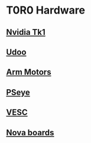 # T0R0 Hardware

## [Nvidia Tk1](tk1.md)

## [Udoo](udoo.md)

## [Arm Motors](t0r0_arm_motors.md)

## [PSeye](pseye.md)

## [VESC](vesc.md)

## [Nova boards](nova_boards.md)
